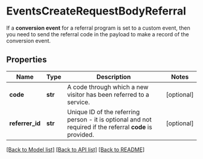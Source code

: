 # EventsCreateRequestBodyReferral

If a **conversion event** for a referral program is set to a custom event, then you need to send the referral code in the payload to make a record of the conversion event. 

## Properties

Name | Type | Description | Notes
------------ | ------------- | ------------- | -------------
**code** | **str** | A code through which a new visitor has been referred to a service. | [optional] 
**referrer_id** | **str** | Unique ID of the referring person - it is optional and not required if the referral **code** is provided. | [optional] 

[[Back to Model list]](../README.md#documentation-for-models) [[Back to API list]](../README.md#documentation-for-api-endpoints) [[Back to README]](../README.md)


